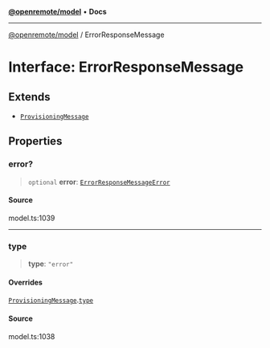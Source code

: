 [**@openremote/model**](../README.md) • **Docs**

***

[@openremote/model](../globals.md) / ErrorResponseMessage

# Interface: ErrorResponseMessage

## Extends

- [`ProvisioningMessage`](ProvisioningMessage.md)

## Properties

### error?

> `optional` **error**: [`ErrorResponseMessageError`](../enumerations/ErrorResponseMessageError.md)

#### Source

model.ts:1039

***

### type

> **type**: `"error"`

#### Overrides

[`ProvisioningMessage`](ProvisioningMessage.md).[`type`](ProvisioningMessage.md#type)

#### Source

model.ts:1038
